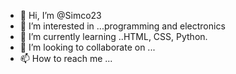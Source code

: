 - 👋 Hi, I’m @Simco23
- 👀 I’m interested in ...programming and electronics
- 🌱 I’m currently learning ..HTML, CSS, Python.
- 💞️ I’m looking to collaborate on ...
- 📫 How to reach me ...

<!---
Simco23/Simco23 is a ✨ special ✨ repository because its `README.md` (this file) appears on your GitHub profile.
You can click the Preview link to take a look at your changes.
--->
